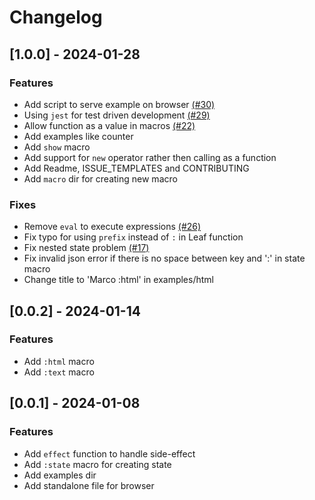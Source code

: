 
# Changelog



## [1.0.0] - 2024-01-28

### Features
- Add script to serve example on browser [(#30)](https://github.com/AmolKumarGupta/leafjs/issues/30)
- Using `jest` for test driven development [(#29)](https://github.com/AmolKumarGupta/leafjs/issues/29)
- Allow function as a value in macros [(#22)](https://github.com/AmolKumarGupta/leafjs/issues/22)
- Add examples like counter
- Add `show` macro
- Add support for `new` operator rather then calling as a function
- Add Readme, ISSUE_TEMPLATES and CONTRIBUTING
- Add `macro` dir for creating new macro

### Fixes
- Remove `eval` to execute expressions [(#26)](https://github.com/AmolKumarGupta/leafjs/issues/26)
- Fix typo for using `prefix` instead of `:` in Leaf function 
- Fix nested state problem [(#17)](https://github.com/AmolKumarGupta/leafjs/issues/17)
- Fix invalid json error if there is no space between key and ':' in state macro
- Change title to 'Marco :html' in examples/html



## [0.0.2] - 2024-01-14

### Features
- Add `:html` macro
- Add `:text` macro



## [0.0.1] - 2024-01-08

### Features
- Add `effect` function to handle side-effect
- Add `:state` macro for creating state
- Add examples dir
- Add standalone file for browser
